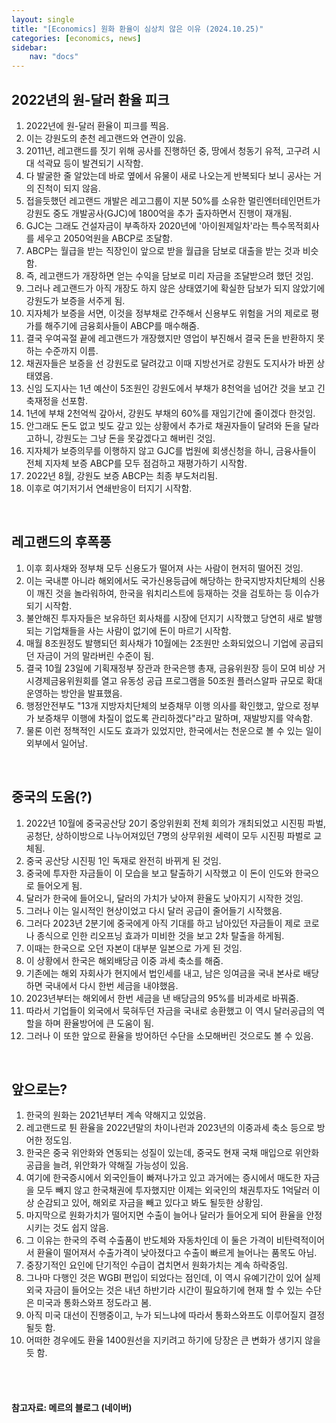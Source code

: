 ```yaml
---
layout: single
title: "[Economics] 원화 환율이 심상치 않은 이유 (2024.10.25)"
categories: [economics, news]
sidebar:
    nav: "docs"
---
```


## 2022년의 원-달러 환율 피크
1. 2022년에 원-달러 환율이 피크를 찍음.
1. 이는 강원도의 춘천 레고랜드와 연관이 있음.
1. 2011년, 레고랜드를 짓기 위해 공사를 진행하던 중, 땅에서 청동기 유적, 고구려 시대 석곽묘 등이 발견되기 시작함.
1. 다 발굴한 줄 알았는데 바로 옆에서 유물이 새로 나오는게 반복되다 보니 공사는 거의 진척이 되지 않음.
1. 접을듯했던 레고랜드 개발은 레고그룹이 지분 50%를 소유한 멀린엔터테인먼트가 강원도 중도 개발공사(GJC)에 1800억을 추가 출자하면서 진행이 재개됨.
1. GJC는 그래도 건설자금이 부족하자 2020년에 '아이원제일차'라는 특수목적회사를 세우고 2050억원을 ABCP로 조달함.
1. ABCP는 월급을 받는 직장인이 앞으로 받을 월급을 담보로 대출을 받는 것과 비슷함.
1. 즉, 레고랜드가 개장하면 얻는 수익을 담보로 미리 자금을 조달받으려 했던 것임. 
1. 그러나 레고랜드가 아직 개장도 하지 않은 상태였기에 확실한 담보가 되지 않았기에 강원도가 보증을 서주게 됨.
1. 지자체가 보증을 서면, 이것을 정부채로 간주해서 신용부도 위험을 거의 제로로 평가를 해주기에 금융회사들이 ABCP를 매수해줌.
1. 결국 우여곡절 끝에 레고랜드가 개장했지만 영업이 부진해서 결국 돈을 반환하지 못하는 수준까지 이름.
1. 채권자들은 보증을 선 강원도로 달려갔고 이때 지방선거로 강원도 도지사가 바뀐 상태였음.
1. 신임 도지사는 1년 예산이 5조원인 강원도에서 부채가 8천억을 넘어간 것을 보고 긴축재정을 선포함.
1. 1년에 부채 2천억씩 갚아서, 강원도 부채의 60%를 재임기간에 줄이겠다 한것임.
1. 안그래도 돈도 없고 빚도 갚고 있는 상황에서 추가로 채권자들이 달려와 돈을 달라고하니, 강원도는 그냥 돈을 못갚겠다고 해버린 것임.
1. 지자체가 보증의무를 이행하지 않고 GJC를 법원에 회생신청을 하니, 금융사들이 전체 지자체 보증 ABCP를 모두 점검하고 재평가하기 시작함.
1. 2022년 8월, 강원도 보증 ABCP는 최종 부도처리됨.
1. 이후로 여기저기서 연쇄반응이 터지기 시작함.

<br/>

## 레고랜드의 후폭풍
1. 이후 회사채와 정부채 모두 신용도가 떨어져 사는 사람이 현저히 떨어진 것임.
1. 이는 국내뿐 아니라 해외에서도 국가신용등급에 해당하는 한국지방자치단체의 신용이 깨진 것을 놀라워하여, 한국을 워치리스트에 등재하는 것을 검토하는 등 이슈가 되기 시작함.
1. 불안해진 투자자들은 보유하던 회사채를 시장에 던지기 시작했고 당연히 새로 발행되는 기업채들을 사는 사람이 없기에 돈이 마르기 시작함.
1. 매월 8조원정도 발행되던 회사채가 10월에는 2조원만 소화되었으니 기업에 공급되던 자금이 거의 말라버린 수준이 됨.
1. 결국 10월 23일에 기획재정부 장관과 한국은행 총재, 금융위원장 등이 모여 비상 거시경제금융위원회를 열고 유동성 공급 프로그램을 50조원 플러스알파 규모로 확대 운영하는 방안을 발표했음.
1. 행정안전부도 "13개 지방자치단체의 보증채무 이행 의사를 확인했고, 앞으로 정부가 보증채무 이행에 차질이 없도록 관리하겠다"라고 말하며, 재발방지를 약속함.
1. 물론 이런 정책적인 시도도 효과가 있었지만, 한국에서는 천운으로 볼 수 있는 일이 외부에서 일어남.

<br/>

## 중국의 도움(?)
1. 2022년 10월에 중국공산당 20기 중앙위원회 전체 회의가 개최되었고 시진핑 파벌, 공청단, 상하이방으로 나누어져있던 7명의 상무위원 세력이 모두 시진핑 파벌로 교체됨.
1. 중국 공산당 시진핑 1인 독재로 완전히 바뀌게 된 것임.
1. 중국에 투자한 자금들이 이 모습을 보고 탈출하기 시작했고 이 돈이 인도와 한국으로 들어오게 됨.
1. 달러가 한국에 들어오니, 달러의 가치가 낮아져 환율도 낮아지기 시작한 것임.
1. 그러나 이는 일시적인 현상이었고 다시 달러 공급이 줄어들기 시작했음.
1. 그러다 2023년 2분기에 중국에게 아직 기대를 하고 남아있던 자금들이 제로 코로나 종식으로 인한 리오프닝 효과가 미비한 것을 보고 2차 탈출을 하게됨.
1. 이때는 한국으로 오던 자본이 대부분 일본으로 가게 된 것임.
1. 이 상황에서 한국은 해외배당금 이중 과세 축소를 해줌.
1. 기존에는 해외 자회사가 현지에서 법인세를 내고, 남은 잉여금을 국내 본사로 배당하면 국내에서 다시 한번 세금을 내야했음.
1. 2023년부터는 해외에서 한번 세금을 낸 배당금의 95%를 비과세로 바꿔줌.
1. 따라서 기업들이 외국에서 묵혀두던 자금을 국내로 송환했고 이 역시 달러공급의 역할을 하며 환율방어에 큰 도움이 됨.
1. 그러나 이 또한 앞으로 환율을 방어하던 수단을 소모해버린 것으로도 볼 수 있음.

<br/>

## 앞으로는?
1. 한국의 원화는 2021년부터 계속 약해지고 있었음.
1. 레고랜드로 튄 환율을 2022년말의 차이나런과 2023년의 이중과세 축소 등으로 방어한 정도임.
1. 한국은 중국 위안화와 연동되는 성질이 있는데, 중국도 현재 국채 매입으로 위안화 공급을 늘려, 위안화가 약해질 가능성이 있음.
1. 여기에 한국증시에서 외국인들이 빠져나가고 있고 과거에는 증시에서 매도한 자금을 모두 빼지 않고 한국채권에 투자했지만 이제는 외국인의 채권투자도 1억달러 이상 순감되고 있어, 해외로 자금을 빼고 있다고 봐도 될듯한 상황임.
1. 마지막으로 원화가치가 떨어지면 수출이 늘어나 달러가 들어오게 되어 환율을 안정시키는 것도 쉽지 않음.
1. 그 이유는 한국의 주력 수출품이 반도체와 자동차인데 이 둘은 가격이 비탄력적이어서 환율이 떨어져서 수출가격이 낮아졌다고 수출이 빠르게 늘어나는 품목도 아님.
1. 중장기적인 요인에 단기적인 수급이 겹치면서 원화가치는 계속 하락중임.
1. 그나마 다행인 것은 WGBI 편입이 되었다는 점인데, 이 역시 유예기간이 있어 실제 외국 자금이 들어오는 것은 내년 하반기라 시간이 필요하기에 현재 할 수 있는 수단은 미국과 통화스와프 정도라고 봄.
1. 아직 미국 대선이 진행중이고, 누가 되느냐에 따라서 통화스와프도 이루어질지 결정될듯 함.
1. 어떠한 경우에도 환율 1400원선을 지키려고 하기에 당장은 큰 변화가 생기지 않을듯 함.



<br/>
<br/>

#### 참고자료: 메르의 블로그 (네이버) 